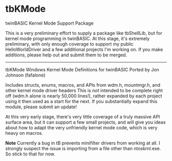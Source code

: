 # tbKMode
twinBASIC Kernel Mode Support Package

This is a very preliminary effort to supply a package like tbShellLib, but for kernel mode programming in twinBASIC. At this stage, it's extremely preliminary, with only enough coverage to support my public HelloWorldDriver and a few additional projects I'm working on. If you make additions, please help out and submit them to be merged. 

------------------------------

tbKMode
Windows Kernel Mode Definitions for twinBASIC
Ported by Jon Johnson (fafalone)

Includes structs, enums, macros, and APIs from wdm.h, mountmgr.h, and other kernel mode driver headers
This is *not* intended to be complete right off (wdm.h alone is nearly 50,000 lines!), rather expanded 
by each project using it then used as a start for the next. If you substantially expand this module, 
please submit an update! 

At this very early stage, there's very little coverage of a truly massive API surface area, but it 
can support a few small projects, and will give you ideas about how to adapt the very unfriendly
kernel mode code, which is very heavy on macros.

**Note** Currently a bug in tB prevents minifilter drivers from working at all. I strongly suspect the
         issue is importing from a file other than ntoskrnl.exe. So stick to that for now.
